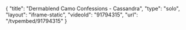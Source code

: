 {
    "title": "Dermablend Camo Confessions - Cassandra",
    "type": "solo",
    "layout": "iframe-static",
    "videoId": "91794315",
    "url": "\/tvpembed\/91794315"
}